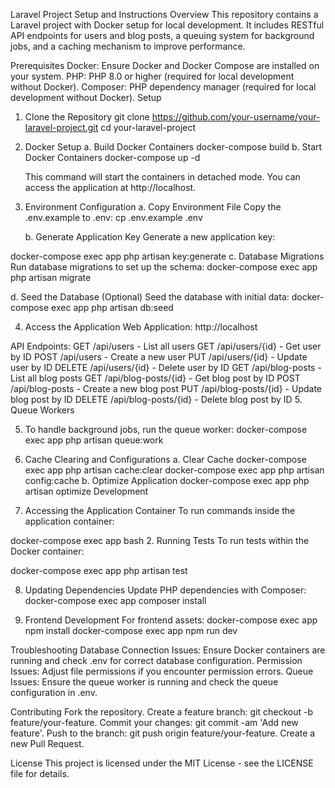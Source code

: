 Laravel Project Setup and Instructions
Overview
This repository contains a Laravel project with Docker setup for local development. It includes RESTful API endpoints for users and blog posts, a queuing system for background jobs, and a caching mechanism to improve performance.

Prerequisites
Docker: Ensure Docker and Docker Compose are installed on your system.
PHP: PHP 8.0 or higher (required for local development without Docker).
Composer: PHP dependency manager (required for local development without Docker).
Setup

1. Clone the Repository
   git clone https://github.com/your-username/your-laravel-project.git
   cd your-laravel-project

2. Docker Setup
   a. Build Docker Containers
   docker-compose build
   b. Start Docker Containers
   docker-compose up -d

    This command will start the containers in detached mode. You can access the application at http://localhost.

3. Environment Configuration
   a. Copy Environment File
   Copy the .env.example to .env:
   cp .env.example .env

    b. Generate Application Key
    Generate a new application key:

docker-compose exec app php artisan key:generate
c. Database Migrations
Run database migrations to set up the schema:
docker-compose exec app php artisan migrate

d. Seed the Database (Optional)
Seed the database with initial data:
docker-compose exec app php artisan db:seed

4. Access the Application
   Web Application: http://localhost

API Endpoints:
GET /api/users - List all users
GET /api/users/{id} - Get user by ID
POST /api/users - Create a new user
PUT /api/users/{id} - Update user by ID
DELETE /api/users/{id} - Delete user by ID
GET /api/blog-posts - List all blog posts
GET /api/blog-posts/{id} - Get blog post by ID
POST /api/blog-posts - Create a new blog post
PUT /api/blog-posts/{id} - Update blog post by ID
DELETE /api/blog-posts/{id} - Delete blog post by ID 5. Queue Workers

5. To handle background jobs, run the queue worker:
   docker-compose exec app php artisan queue:work

6. Cache Clearing and Configurations
   a. Clear Cache
   docker-compose exec app php artisan cache:clear
   docker-compose exec app php artisan config:cache
   b. Optimize Application
   docker-compose exec app php artisan optimize
   Development

7. Accessing the Application Container
   To run commands inside the application container:

docker-compose exec app bash 2. Running Tests
To run tests within the Docker container:

docker-compose exec app php artisan test

8. Updating Dependencies
   Update PHP dependencies with Composer:
   docker-compose exec app composer install

9. Frontend Development
   For frontend assets:
   docker-compose exec app npm install
   docker-compose exec app npm run dev

Troubleshooting
Database Connection Issues: Ensure Docker containers are running and check .env for correct database configuration.
Permission Issues: Adjust file permissions if you encounter permission errors.
Queue Issues: Ensure the queue worker is running and check the queue configuration in .env.

Contributing
Fork the repository.
Create a feature branch: git checkout -b feature/your-feature.
Commit your changes: git commit -am 'Add new feature'.
Push to the branch: git push origin feature/your-feature.
Create a new Pull Request.

License
This project is licensed under the MIT License - see the LICENSE file for details.
